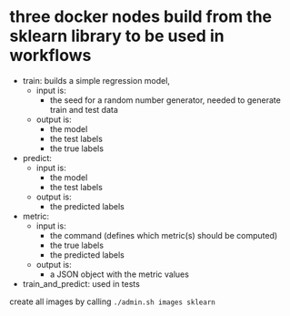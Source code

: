 # three docker nodes build from the sklearn library to be used in workflows

- train: builds a simple regression model,
  - input is:
    - the seed for a random number generator, needed to generate train and test data
  - output is:
    - the model
    - the test labels
    - the true labels
- predict:
  - input is:
    - the model
    - the test labels
  - output is:
    - the predicted labels
- metric:
  - input is:
    - the command (defines which metric(s) should be computed)
    - the true labels
    - the predicted labels
  - output is:
    - a JSON object with the metric values
- train_and_predict: used in tests

create all images by calling ```./admin.sh images sklearn```
